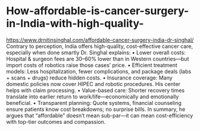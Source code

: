 # How-affordable-is-cancer-surgery-in-India-with-high-quality-

https://www.drnitinsinghal.com/affordable-cancer-surgery-india-dr-singhal/
Contrary to perception, India offers high-quality, cost-effective cancer care, especially when done smartly 
Dr. Singhal explains:
• Lower overall costs: Hospital & surgeon fees are 30–60% lower than in Western countries—but import costs of robotics raise those cases’ price.
• Efficient treatment models: Less hospitalization, fewer complications, and package deals (labs + scans + drugs) reduce hidden costs.
• Insurance coverage: Many domestic policies now cover HIPEC and robotic procedures. His center helps with claim processing.
• Value-based care: Shorter recovery times translate into earlier return to work/life—economically and emotionally beneficial.
• Transparent planning: Quote systems, financial counseling ensure patients know cost breakdowns; no surprise bills.
In summary, he argues that “affordable” doesn’t mean sub-par—it can mean cost-efficiency with top-tier outcomes and compassion.
